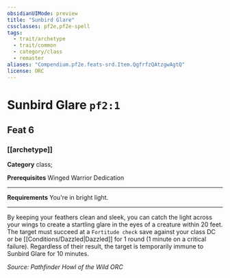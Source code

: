 ```yaml
---
obsidianUIMode: preview
title: "Sunbird Glare"
cssclasses: pf2e,pf2e-spell
tags:
  - trait/archetype
  - trait/common
  - category/class
  - remaster
aliases: "Compendium.pf2e.feats-srd.Item.QgfrfzQAtzgwAgtQ"
license: ORC
---
```

# Sunbird Glare `pf2:1`
## Feat 6
### [[archetype]]

**Category** class; 



**Prerequisites** Winged Warrior Dedication
* * *
**Requirements** You're in bright light.

* * *

By keeping your feathers clean and sleek, you can catch the light across your wings to create a startling glare in the eyes of a creature within 20 feet. The target must succeed at a `Fortitude check` save against your class DC or be [[Conditions/Dazzled|Dazzled]] for 1 round (1 minute on a critical failure). Regardless of their result, the target is temporarily immune to Sunbird Glare for 10 minutes.

*Source: Pathfinder Howl of the Wild*
*ORC*